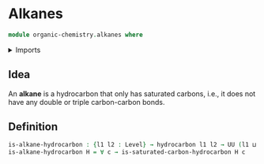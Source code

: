 # Alkanes

```agda
module organic-chemistry.alkanes where
```

<details><summary>Imports</summary>
```agda
open import foundation.universe-levels
open import organic-chemistry.hydrocarbons
open import organic-chemistry.saturated-carbons
```
</details>

## Idea

An **alkane** is a hydrocarbon that only has saturated carbons, i.e., it does not have any double or triple carbon-carbon bonds.

## Definition

```agda
is-alkane-hydrocarbon : {l1 l2 : Level} → hydrocarbon l1 l2 → UU (l1 ⊔ l2)
is-alkane-hydrocarbon H = ∀ c → is-saturated-carbon-hydrocarbon H c
```

